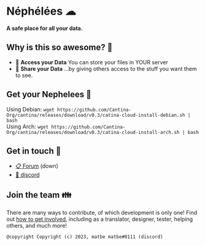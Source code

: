 # Néphélées ☁

**A safe place for all your data.**

## Why is this so awesome? 🤩

* 📁 **Access your Data** You can store your files in YOUR server
* 🙌 **Share your Data** …by giving others access to the stuff you want them to see.

## Get your Nephelees 🚚

Using Debian:
```wget https://github.com/Cantina-Org/cantina/releases/download/v0.3/catina-cloud-install-debian.sh | bash```<br>
Using Arch:
```wget https://github.com/Cantina-Org/cantina/releases/download/v0.3/catina-cloud-install-arch.sh | bash```

## Get in touch 💬

* [📋 Forum](https://forum.cantina.tk/) (down)
* [👥 discord](https://discord.gg/Y5FZSezPEH)


## Join the team 👪

There are many ways to contribute, of which development is only one! Find out [how to get involved](https://discord.gg/Y5FZSezPEH), including as a translator, designer, tester, helping others, and much more!


```
@copyright Copyright (c) 2023, matbe matbe#0111 (discord)
```
